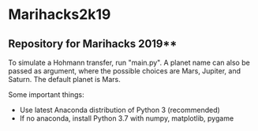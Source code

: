 # Marihacks2k19
## Repository for Marihacks 2019**

To simulate a Hohmann transfer, run "main.py". A planet name can also be passed as argument, where the possible choices are Mars, Jupiter, and Saturn. The default planet is Mars.

Some important things:
- Use latest Anaconda distribution of Python 3 (recommended)
- If no anaconda, install Python 3.7 with numpy, matplotlib, pygame